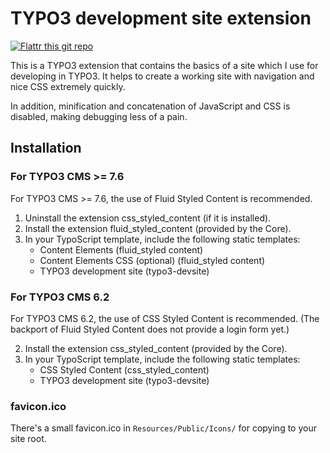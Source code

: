 # TYPO3 development site extension

[![Flattr this git repo](https://button.flattr.com/flattr-badge-large.png)](https://flattr.com/submit/auto?fid=45y2xw&url=https%3A%2F%2Fgithub.com%2Foliverklee%2Ftypo3-devsite)

This is a TYPO3 extension that contains the basics of a site which
I use for developing in TYPO3. It helps to create a working site
with navigation and nice CSS extremely quickly.

In addition, minification and concatenation of JavaScript and CSS is
disabled, making debugging less of a pain.

## Installation

### For TYPO3 CMS >= 7.6

For TYPO3 CMS >= 7.6, the use of Fluid Styled Content is recommended.

1. Uninstall the extension css_styled_content (if it is installed).
2. Install the extension fluid_styled_content (provided by the Core).
3. In your TypoScript template, include the following static templates:
    * Content Elements (fluid_styled content)
    * Content Elements CSS (optional) (fluid_styled content)
    * TYPO3 development site (typo3-devsite)

### For TYPO3 CMS 6.2

For TYPO3 CMS 6.2, the use of CSS Styled Content is recommended.
(The backport of Fluid Styled Content does not provide a login form yet.)

2. Install the extension css_styled_content (provided by the Core).
3. In your TypoScript template, include the following static templates:
    * CSS Styled Content (css_styled_content)
    * TYPO3 development site (typo3-devsite)

### favicon.ico

There's a small favicon.ico in ```Resources/Public/Icons/```
for copying to your site root.